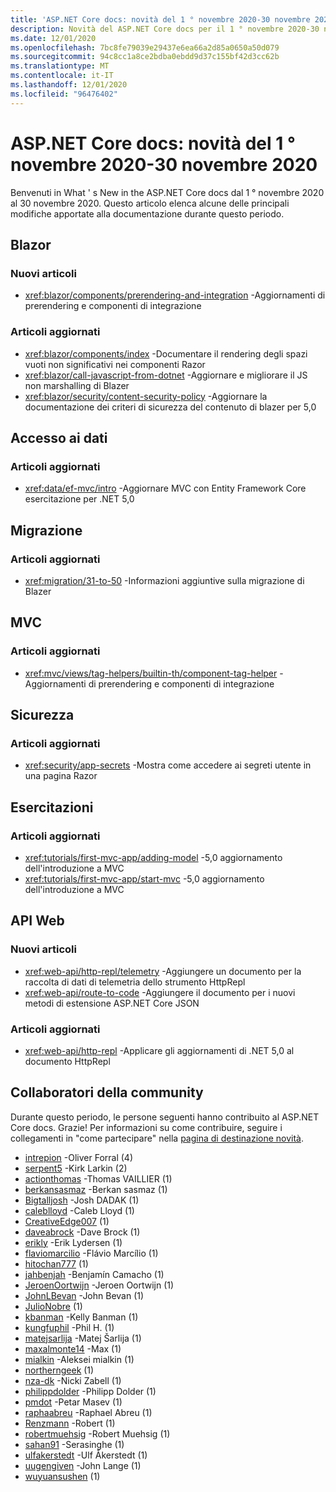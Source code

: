 ```yaml
---
title: 'ASP.NET Core docs: novità del 1 ° novembre 2020-30 novembre 2020'
description: Novità del ASP.NET Core docs per il 1 ° novembre 2020-30 novembre 2020.
ms.date: 12/01/2020
ms.openlocfilehash: 7bc8fe79039e29437e6ea66a2d85a0650a50d079
ms.sourcegitcommit: 94c8cc1a8ce2bdba0ebdd9d37c155bf42d3cc62b
ms.translationtype: MT
ms.contentlocale: it-IT
ms.lasthandoff: 12/01/2020
ms.locfileid: "96476402"
---
```

# <a name="aspnet-core-docs-whats-new-for-november-1-2020---november-30-2020"></a>ASP.NET Core docs: novità del 1 ° novembre 2020-30 novembre 2020

Benvenuti in What ' s New in the ASP.NET Core docs dal 1 ° novembre 2020 al 30 novembre 2020. Questo articolo elenca alcune delle principali modifiche apportate alla documentazione durante questo periodo.

## <a name="blazor"></a>Blazor

### <a name="new-articles"></a>Nuovi articoli

- <xref:blazor/components/prerendering-and-integration> -Aggiornamenti di prerendering e componenti di integrazione

### <a name="updated-articles"></a>Articoli aggiornati

- <xref:blazor/components/index> -Documentare il rendering degli spazi vuoti non significativi nei componenti Razor
- <xref:blazor/call-javascript-from-dotnet> -Aggiornare e migliorare il JS non marshalling di Blazer
- <xref:blazor/security/content-security-policy> -Aggiornare la documentazione dei criteri di sicurezza del contenuto di blazer per 5,0

## <a name="data-access"></a>Accesso ai dati

### <a name="updated-articles"></a>Articoli aggiornati

- <xref:data/ef-mvc/intro> -Aggiornare MVC con Entity Framework Core esercitazione per .NET 5,0

## <a name="migration"></a>Migrazione

### <a name="updated-articles"></a>Articoli aggiornati

- <xref:migration/31-to-50> -Informazioni aggiuntive sulla migrazione di Blazer

## <a name="mvc"></a>MVC

### <a name="updated-articles"></a>Articoli aggiornati

- <xref:mvc/views/tag-helpers/builtin-th/component-tag-helper> -Aggiornamenti di prerendering e componenti di integrazione

## <a name="security"></a>Sicurezza

### <a name="updated-articles"></a>Articoli aggiornati

- <xref:security/app-secrets> -Mostra come accedere ai segreti utente in una pagina Razor

## <a name="tutorials"></a>Esercitazioni

### <a name="updated-articles"></a>Articoli aggiornati

- <xref:tutorials/first-mvc-app/adding-model> -5,0 aggiornamento dell'introduzione a MVC
- <xref:tutorials/first-mvc-app/start-mvc> -5,0 aggiornamento dell'introduzione a MVC

## <a name="web-api"></a>API Web

### <a name="new-articles"></a>Nuovi articoli

- <xref:web-api/http-repl/telemetry> -Aggiungere un documento per la raccolta di dati di telemetria dello strumento HttpRepl
- <xref:web-api/route-to-code> -Aggiungere il documento per i nuovi metodi di estensione ASP.NET Core JSON

### <a name="updated-articles"></a>Articoli aggiornati

- <xref:web-api/http-repl> -Applicare gli aggiornamenti di .NET 5,0 al documento HttpRepl

## <a name="community-contributors"></a>Collaboratori della community

Durante questo periodo, le persone seguenti hanno contribuito al ASP.NET Core docs. Grazie! Per informazioni su come contribuire, seguire i collegamenti in "come partecipare" nella [pagina di destinazione novità](index.yml).

- [intrepion](https://github.com/intrepion) -Oliver Forral (4)
- [serpent5](https://github.com/serpent5) -Kirk Larkin (2)
- [actionthomas](https://github.com/actionthomas) -Thomas VAILLIER (1)
- [berkansasmaz](https://github.com/berkansasmaz) -Berkan sasmaz (1)
- [Bigtalljosh](https://github.com/Bigtalljosh) -Josh DADAK (1)
- [caleblloyd](https://github.com/caleblloyd) -Caleb Lloyd (1)
- [CreativeEdge007](https://github.com/CreativeEdge007) (1)
- [daveabrock](https://github.com/daveabrock) -Dave Brock (1)
- [erikly](https://github.com/erikly) -Erik Lydersen (1)
- [flaviomarcilio](https://github.com/flaviomarcilio) -Flávio Marcílio (1)
- [hitochan777](https://github.com/hitochan777) (1)
- [jahbenjah](https://github.com/jahbenjah) -Benjamín Camacho (1)
- [JeroenOortwijn](https://github.com/JeroenOortwijn) -Jeroen Oortwijn (1)
- [JohnLBevan](https://github.com/JohnLBevan) -John Bevan (1)
- [JulioNobre](https://github.com/JulioNobre) (1)
- [kbanman](https://github.com/kbanman) -Kelly Banman (1)
- [kungfuphil](https://github.com/kungfuphil) -Phil H. (1)
- [matejsarlija](https://github.com/matejsarlija) -Matej Šarlija (1)
- [maxalmonte14](https://github.com/maxalmonte14) -Max (1)
- [mialkin](https://github.com/mialkin) -Aleksei mialkin (1)
- [northerngeek](https://github.com/northerngeek) (1)
- [nza-dk](https://github.com/nza-dk) -Nicki Zabell (1)
- [philippdolder](https://github.com/philippdolder) -Philipp Dolder (1)
- [pmdot](https://github.com/pmdot) -Petar Masev (1)
- [raphaabreu](https://github.com/raphaabreu) -Raphael Abreu (1)
- [Renzmann](https://github.com/renzmann) -Robert (1)
- [robertmuehsig](https://github.com/robertmuehsig) -Robert Muehsig (1)
- [sahan91](https://github.com/sahan91) -Serasinghe (1)
- [ulfakerstedt](https://github.com/ulfakerstedt) -Ulf Åkerstedt (1)
- [uugengiven](https://github.com/uugengiven) -John Lange (1)
- [wuyuansushen](https://github.com/wuyuansushen) (1)
